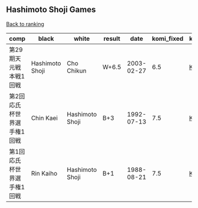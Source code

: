 ## Hashimoto Shoji Games

[Back to ranking](index.md)




| **comp** | **black** | **white** | **result** | **date** | **komi_fixed** | **kifu** | 
| --- | --- | --- | --- | --- | --- | --- |
| 第29期天元戦本戦1回戦 | Hashimoto Shoji | Cho Chikun | W+6.5 | 2003-02-27 | 6.5 | [Kifu](https://kifudepot.net/kifucontents.php?id=Nycykd1AJyLoRaZa4GikvA%3D%3D) | 
| 第2回応氏杯世界選手権1回戦 | Chin Kaei | Hashimoto Shoji | B+3 | 1992-07-13 | 7.5 | [Kifu](https://kifudepot.net/kifucontents.php?id=jN94MdnC49gdpYnut4%2FtYg%3D%3D) | 
| 第1回応氏杯世界選手権1回戦 | Rin Kaiho | Hashimoto Shoji | B+1 | 1988-08-21 | 7.5 | [Kifu](https://kifudepot.net/kifucontents.php?id=L8O0VA6ANNernlNCuapw8Q%3D%3D) |





